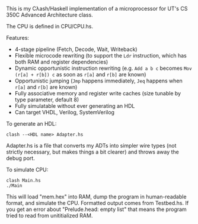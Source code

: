 This is my Cλash/Haskell implementation of a microprocessor for UT's CS 350C Advanced Architecture class.

The CPU is defined in CPU/CPU.hs.

Features:
* 4-stage pipeline (Fetch, Decode, Wait, Writeback)
* Flexible microcode rewriting (to support the `Ldr` instruction, which has both RAM and register dependencies)
* Dynamic opportunistic instruction rewriting
(e.g. `Add a b c` becomes `Mov (r[a] + r[b]) c` as soon as `r[a]` and `r[b]` are known)
* Opportunistic jumping (`Jmp` happens immediately, `Jeq` happens when `r[a]` and `r[b]` are known)
* Fully associative memory and register write caches (size tunable by type parameter, default 8)
* Fully simulatable without ever generating an HDL
* Can target VHDL, Verilog, SystemVerilog

To generate an HDL:

    clash --<HDL name> Adapter.hs

Adapter.hs is a file that converts my ADTs into simpler wire types 
(not strictly necessary, but makes things a bit clearer) and throws
away the debug port.

To simulate CPU:

    clash Main.hs
    ./Main

This will load "mem.hex" into RAM, dump the program in human-readable format,
and simulate the CPU. Formatted output comes from
Testbed.hs. If you get an error about "Prelude.head: empty list" that means
the program tried to read from unititialized RAM. 
